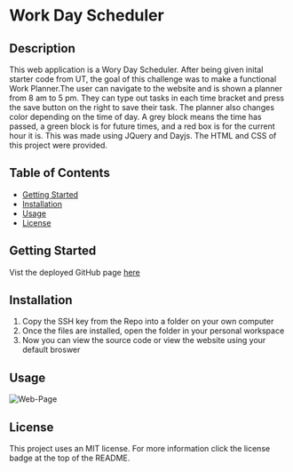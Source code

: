 # Work Day Scheduler
## Description 
 This web application is a Wory Day Scheduler. After being given inital starter code from UT, the goal of this challenge was to make a functional Work Planner.The user can navigate to the website and is shown a planner from 8 am to 5 pm. They can type out tasks in each time bracket and press the save button on the right to save their task. The planner also changes color depending on the time of day. A grey block means the time has passed, a green block is for future times, and a red box is for the current hour it is. This was made using JQuery and Dayjs. The HTML and CSS of this project were provided. 
## Table of Contents
- [Getting Started](#getting-started)
- [Installation](#installation)
- [Usage](#usage)
- [License](#license)

## Getting Started
Vist the deployed GitHub page [here](https://dominique216.github.io/Work-Day-Scheduler/)
## Installation
1. Copy the SSH key from the Repo into a folder on your own computer
2. Once the files are installed, open the folder in your personal workspace
3. Now you can view the source code or view the website using your default broswer
## Usage
![Web-Page](https://user-images.githubusercontent.com/117382111/221023664-f12da47c-dfa2-46f9-9a4a-3a57ee5847ee.png)

## License
This project uses an MIT license. For more information click the license badge at the top of the README.
